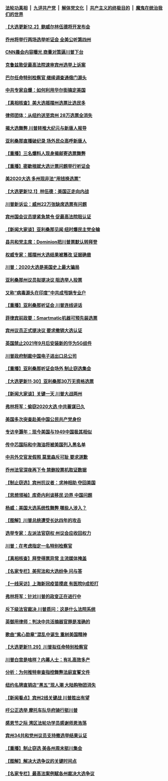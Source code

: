 

####  [法轮功真相](../../../../basic/blob/master/README.md?t=12022201) &nbsp;|&nbsp; [九评共产党](../../../../9ping.md/blob/master/README.md?t=12022201) &nbsp;|&nbsp; [解体党文化](../../../../jtdwh.md/blob/master/README.md?t=12022201)  &nbsp;|&nbsp; [共产主义的终极目的](../../../../gczydzjmd.md/blob/master/README.md?t=12022201) &nbsp;|&nbsp; [魔鬼在统治我们的世界](../../../../mgztzwmdsj.md/blob/master/README.md?t=12022201) 

#### [【大选更新12.2】鲍威尔林伍德将开发布会](../pages/nf4514/n12590387.md?t=12022201) 

#### [乔州将举行两场选举听证会 全美公听第四州](../pages/nf4514/n12590155.md?t=12022201) 

#### [CNN晨会内容曝光 商量对策逼川普下台](../pages/nf4514/n12589297.md?t=12022201) 

#### [克鲁兹敦促最高法院速审宾州选举上诉案](../pages/nf4514/n12589435.md?t=12022201) 

#### [巴尔任命特别检察官 继续调查通俄门源头](../pages/nf4514/n12589294.md?t=12022201) 

#### [中共专家自爆：如何利用华尔街搞定美国](../pages/nf4514/n12589245.md?t=12022201) 

#### [【真相核查】美大选摇摆州选票比选民多](../pages/nf4514/n12588822.md?t=12022201) 

#### [律师团体：从纽约送至宾州 28万选票全消失](../pages/nf4514/n12589061.md?t=12022201) 

#### [揭大选舞弊 川普转推大纪元与新唐人报导](../pages/nf4514/n12588833.md?t=12022201) 

#### [亚利桑那直播破纪录 场外民众高呼新唐人](../pages/nf4514/n12588617.md?t=12022201) 

#### [【重播】三名爆料人现身揭邮寄选票舞弊](../pages/nf4514/n12588529.md?t=12022201) 

#### [【重播】密歇根就大选计票问题举行听证会](../pages/nf4514/n12585720.md?t=12022201) 

#### [美2020大选 多州现非法“用钱换选票”](../pages/nf4514/n12588629.md?t=12022201) 

#### [【大选更新12.1】林伍德：美国正走向内战](../pages/nf4514/n12587667.md?t=12022201) 

#### [川普新诉讼：威州22万张缺席选票有问题](../pages/nf4514/n12588484.md?t=12022201) 

#### [宾州国会议员提紧急禁令 促最高法院阻认证](../pages/nf4514/n12588252.md?t=12022201) 

#### [【新闻大家谈】亚利桑那见闻 纽时爆民主党全输](../pages/nf4514/n12588232.md?t=12022201) 

#### [县共和党主席：Dominion把川普票默认转拜登](../pages/nf4514/n12587998.md?t=12022201) 

#### [权威专家：摇摆州大选结果被篡改 证据确凿](../pages/nf4514/n12587174.md?t=12022201) 

#### [川普：2020大选是美国史上最大骗局](../pages/nf4514/n12587039.md?t=12022201) 

#### [亚利桑那州议员拟提决议 阻选举人投票](../pages/nf4514/n12586948.md?t=12022201) 

#### [又称“病毒源头在印度”中共成甩锅专业户](../pages/nf4514/n12586371.md?t=12022201) 

#### [【重播】亚利桑那听证会 川普连线讲话](../pages/nf4514/n12582063.md?t=12022201) 

#### [菲律宾前政要：Smartmatic机器可预先装选票](../pages/nf4514/n12586473.md?t=12022201) 

#### [宾州议员正式提决议 要求撤销大选认证](../pages/nf4514/n12586484.md?t=12022201) 

#### [英国禁止2021年9月后安装新的华为5G组件](../pages/nf4514/n12586298.md?t=12022201) 

#### [川普政府制裁中国电子进出口总公司](../pages/nf4514/n12586126.md?t=12022201) 

#### [【重播】亚利桑那听证会场外 制止窃选集会](../pages/nf4514/n12585864.md?t=12022201) 

#### [【大选更新11·30】亚利桑那30万无资格选票](../pages/nf4514/n12585111.md?t=12022201) 

#### [【新闻大家谈】关键一天 川普大战两州](../pages/nf4514/n12585653.md?t=12022201) 

#### [弗林将军：偷窃2020大选 中共蓄谋已久](../pages/nf4514/n12585624.md?t=12022201) 

#### [美国多次突查赴美中国公民共产党身份](../pages/nf4514/n12584438.md?t=12022201) 

#### [专访辛灏年：现今美国与1949中国极其相似](../pages/nf4514/n12585251.md?t=12022201) 

#### [传中芯国际和中海油将被美国列入黑名单](../pages/nf4514/n12585003.md?t=12022201) 

#### [中共外交官发假照 莫里森斥可耻 要求道歉](../pages/nf4514/n12584867.md?t=12022201) 

#### [乔州法官深夜再下令 禁删投票机取证数据](../pages/nf4514/n12584935.md?t=12022201) 

#### [【制止窃选】宾州抗议者：求神相助 夺回美国](../pages/nf4514/n12584186.md?t=12022201) 

#### [【思想领袖】库奇内利谈移民 边界 中国问题](../pages/nf4514/n12503274.md?t=12022201) 

#### [杨威：美国大选系统性舞弊 哪些人涉入？](../pages/nf4514/n12583619.md?t=12022201) 

#### [【图解】川普总统遭受长达四年的攻击](../pages/nf4514/n12584029.md?t=12022201) 

#### [选举专家：左派法官窃权 州议会应收回权力](../pages/nf4514/n12582679.md?t=12022201) 

#### [川普：在考虑指定一名特别检察官](../pages/nf4514/n12583789.md?t=12022201) 

#### [【真相核查】拜登得票异常 主流媒体掩盖](../pages/nf4514/n12582766.md?t=12022201) 

#### [【名家专栏】美宪法和大选纷争 问与答](../pages/nf4514/n12583251.md?t=12022201) 

#### [【一线采访】上海新冠疫苗摸底 有医院9成拒打](../pages/nf4514/n12583504.md?t=12022201) 

#### [弗林将军：针对川普的政变正在进行中](../pages/nf4514/n12583562.md?t=12022201) 

#### [斥下级法官裁决 川普质问：这是什么法院系统](../pages/nf4514/n12583520.md?t=12022201) 

#### [英御用律师：判决中共活摘器官罪是准确的](../pages/nf4514/n12580740.md?t=12022201) 

#### [歌曲“紫心勋章”混乱中诞生 重树美国精神](../pages/nf4514/n12583199.md?t=12022201) 

#### [【大选更新11.29】川普拟任命特别检察官](../pages/nf4514/n12582938.md?t=12022201) 

#### [川普白宫是啥样？内幕人士：有礼高效多产](../pages/nf4514/n12572588.md?t=12022201) 

#### [分析：为何推特审查指控舞弊法庭宣誓文件](../pages/nf4514/n12559311.md?t=12022201) 

#### [纽约名牌直销店“黑五”现人潮 大陆购物团消失](../pages/nf4514/n12581230.md?t=12022201) 

#### [【新闻看点】宾州2线关键战 川普胜出有望](../pages/nf4514/n12582264.md?t=12022201) 

#### [吁公正选举 摩托车队华府骑行挺川普](../pages/nf4514/n12580600.md?t=12022201) 

#### [感恩节之际 湾区法轮功学员感谢师恩浩荡](../pages/nf4514/n12573464.md?t=12022201) 

#### [宾州34共和党州议员支持撤选举结果认证](../pages/nf4514/n12582050.md?t=12022201) 

#### [【重播】制止窃选 美各州周末挺川集会](../pages/nf4514/n12577815.md?t=12022201) 

#### [【图解】解决大选争议的关键时间点](../pages/nf4514/n12581950.md?t=12022201) 

#### [【名家专栏】最高法案例赋各州裁决大选争议](../pages/nf4514/n12581647.md?t=12022201) 


